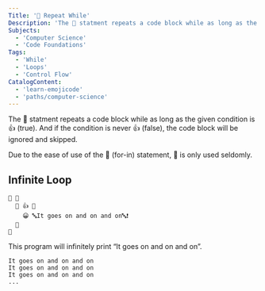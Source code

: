 ```yaml
---
Title: '🔁 Repeat While'
Description: 'The 🔁 statment repeats a code block while as long as the given condition is 👍 (true). And if the condition is never 👍 (false), the code block will be ignored and skipped. Due to the ease of use of the 🔂 (for-in) statement, 🔁 is only used seldomly. emojic 🏁 🍇 🔁 👍 🍇 😀 🔤It goes on and on and on🔤❗️ 🍉'
Subjects:
  - 'Computer Science'
  - 'Code Foundations'
Tags:
  - 'While'
  - 'Loops'
  - 'Control Flow'
CatalogContent:
  - 'learn-emojicode'
  - 'paths/computer-science'
---
```


The 🔁 statment repeats a code block while as long as the given condition is 👍 (true). And if the condition is never 👍 (false), the code block will be ignored and skipped.

Due to the ease of use of the 🔂 (for-in) statement, 🔁 is only used seldomly.

## Infinite Loop

```emojic
🏁 🍇
  🔁 👍 🍇
    😀 🔤It goes on and on and on🔤❗️
  🍉
🍉
```

This program will infinitely print “It goes on and on and on”.

```shell
It goes on and on and on
It goes on and on and on
It goes on and on and on
...
```
